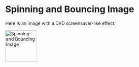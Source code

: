 # Spinning and Bouncing Image

Here is an image with a DVD screensaver-like effect:

<div style="position:relative; width:100%; height:500px; overflow:hidden;">
    <img id="dvdImage" src="https://png.pngtree.com/png-vector/20240528/ourmid/pngtree-armadillos-png-image_12507956.png" alt="Spinning and Bouncing Image" style="position:absolute; width:100px;">
</div>

<script>
    const img = document.getElementById('dvdImage');
    let posX = 50, posY = 50;
    let speedX = 2, speedY = 2;
    const speedIncreaseFactor = 1.1;

    function moveImage() {
        const windowWidth = window.innerWidth;
        const windowHeight = window.innerHeight;
        const imgWidth = img.clientWidth;
        const imgHeight = img.clientHeight;

        if (posX + imgWidth >= windowWidth || posX <= 0) {
            speedX = -speedX * speedIncreaseFactor;
        }
        if (posY + imgHeight >= windowHeight || posY <= 0) {
            speedY = -speedY * speedIncreaseFactor;
        }

        posX += speedX;
        posY += speedY;

        img.style.left = posX + 'px';
        img.style.top = posY + 'px';

        requestAnimationFrame(moveImage);
    }

    moveImage();
</script>
